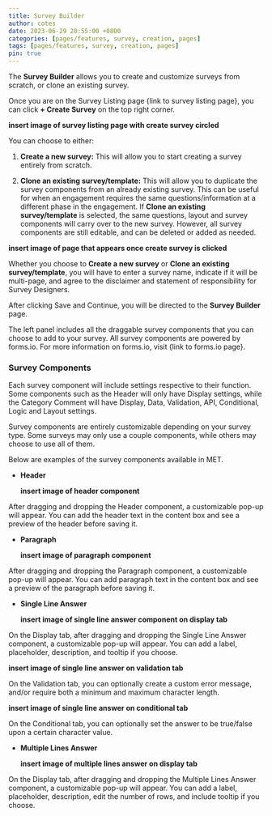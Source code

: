 ```yaml
---
title: Survey Builder
author: cotes
date: 2023-06-29 20:55:00 +0800
categories: [pages/features, survey, creation, pages]
tags: [pages/features, survey, creation, pages]
pin: true
---
```


The **Survey Builder** allows you to create and customize surveys from scratch, or clone an existing survey.  

Once you are on the Survey Listing page {link to survey listing page}, you can click **+ Create Survey** on the top right corner.  

**insert image of survey listing page with create survey circled**  

You can choose to either:
1. **Create a new survey:** This will allow you to start creating a survey entirely from scratch.
   
2. **Clone an existing survey/template:** This will allow you to duplicate the survey components from an already existing survey. This can be useful for when an engagement requires the same questions/information at a different phase in the engagement. If **Clone an existing survey/template** is selected, the same questions, layout and survey components will carry over to the new survey. However, all survey components are still editable, and can be deleted or added as needed.  

**insert image of page that appears once create survey is clicked**  

Whether you choose to **Create a new survey** or **Clone an existing survey/template**, you will have to enter a survey name, indicate if it will be multi-page, and agree to the disclaimer and statement of responsibility for Survey Designers. 

After clicking Save and Continue, you will be directed to the **Survey Builder** page.  

The left panel includes all the draggable survey components that you can choose to add to your survey. All survey components are powered by forms.io. For more information on forms.io, visit {link to forms.io page}.  

### Survey Components ###  

Each survey component will include settings respective to their function. Some components such as the Header will only have Display settings, while the Category Comment will have Display, Data, Validation, API, Conditional, Logic and Layout settings.  

Survey components are entirely customizable depending on your survey type. Some surveys may only use a couple components, while others may choose to use all of them.  

Below are examples of the survey components available in MET.

- **Header**

  **insert image of header component**
  
After dragging and dropping the Header component, a customizable pop-up will appear. You can add the header text in the content box and see a preview of the header before saving it.

- **Paragraph**
  
  **insert image of paragraph component**
  
After dragging and dropping the Paragraph component, a customizable pop-up will appear. You can add paragraph text in the content box and see a preview of the paragraph before saving it.  

- **Single Line Answer**

  **insert image of single line answer component on display tab**

On the Display tab, after dragging and dropping the Single Line Answer component, a customizable pop-up will appear. You can add a label, placeholder, description, and tooltip if you choose.  

  **insert image of single line answer on validation tab**  

On the Validation tab, you can optionally create a custom error message, and/or require both a minimum and maximum character length.  

  **insert image of single line answer on conditional tab**  

On the Conditional tab, you can optionally set the answer to be true/false upon a certain character value.  

- **Multiple Lines Answer**

  **insert image of multiple lines answer on display tab**

On the Display tab, after dragging and dropping the Multiple Lines Answer component, a customizable pop-up will appear. You can add a label, placeholder, description, edit the number of rows, and include tooltip if you choose.
